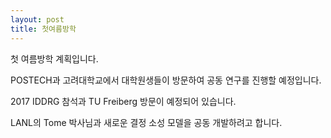 ```yaml
---
layout: post
title: 첫여름방학
---
```


첫 여름방학 계획입니다.

POSTECH과 고려대학교에서 대학원생들이 방문하여 공동 연구를 진행할 예정입니다.

2017 IDDRG 참석과 TU Freiberg 방문이 예정되어 있습니다.

LANL의 Tome 박사님과 새로운 결정 소성 모델을 공동 개발하려고 합니다.
